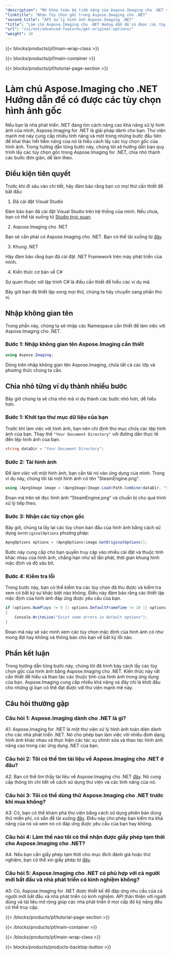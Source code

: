 ```yaml
---
"description": "Mở khóa toàn bộ tiềm năng của Aspose.Imaging cho .NET với hướng dẫn từng bước của chúng tôi để có được các tùy chọn gốc. Tìm hiểu cách làm việc với hình ảnh trong các ứng dụng .NET của bạn một cách dễ dàng."
"linktitle": "Nhận Tùy chọn gốc trong Aspose.Imaging cho .NET"
"second_title": "API xử lý hình ảnh Aspose.Imaging .NET"
"title": "Làm chủ Aspose.Imaging cho .NET Hướng dẫn để có được các tùy chọn hình ảnh gốc"
"url": "/vi/net/advanced-features/get-original-options/"
"weight": 10
---
```


{{< blocks/products/pf/main-wrap-class >}}

{{< blocks/products/pf/main-container >}}

{{< blocks/products/pf/tutorial-page-section >}}

# Làm chủ Aspose.Imaging cho .NET Hướng dẫn để có được các tùy chọn hình ảnh gốc

Nếu bạn là nhà phát triển .NET đang tìm cách nâng cao khả năng xử lý hình ảnh của mình, Aspose.Imaging for .NET là giải pháp dành cho bạn. Thư viện mạnh mẽ này cung cấp nhiều tính năng và một trong những bước đầu tiên để khai thác hết tiềm năng của nó là hiểu cách lấy các tùy chọn gốc của hình ảnh. Trong hướng dẫn từng bước này, chúng tôi sẽ hướng dẫn bạn quy trình lấy các tùy chọn gốc trong Aspose.Imaging for .NET, chia nhỏ thành các bước đơn giản, dễ làm theo.

## Điều kiện tiên quyết

Trước khi đi sâu vào chi tiết, hãy đảm bảo rằng bạn có mọi thứ cần thiết để bắt đầu:

1. Đã cài đặt Visual Studio

Đảm bảo bạn đã cài đặt Visual Studio trên hệ thống của mình. Nếu chưa, bạn có thể tải xuống từ [Studio trực quan](https://visualstudio.microsoft.com/).

2. Aspose.Imaging cho .NET

Bạn sẽ cần phải có Aspose.Imaging cho .NET. Bạn có thể tải xuống từ [đây](https://releases.aspose.com/imaging/net/).

3. Khung .NET

Hãy đảm bảo rằng bạn đã cài đặt .NET Framework trên máy phát triển của mình.

4. Kiến thức cơ bản về C#

Sự quen thuộc với lập trình C# là điều cần thiết để hiểu các ví dụ mã.

Bây giờ bạn đã thiết lập xong mọi thứ, chúng ta hãy chuyển sang phần thú vị.

## Nhập không gian tên

Trong phần này, chúng ta sẽ nhập các Namespace cần thiết để làm việc với Aspose.Imaging cho .NET.

### Bước 1: Nhập không gian tên Aspose.Imaging cần thiết

```csharp
using Aspose.Imaging;
```

Dòng trên nhập không gian tên Aspose.Imaging, chứa tất cả các lớp và phương thức chúng ta cần.

## Chia nhỏ từng ví dụ thành nhiều bước

Bây giờ chúng ta sẽ chia nhỏ mã ví dụ thành các bước nhỏ hơn, dễ hiểu hơn.

### Bước 1: Khởi tạo thư mục dữ liệu của bạn

Trước khi làm việc với hình ảnh, bạn nên chỉ định thư mục chứa các tệp hình ảnh của bạn. Thay thế `"Your Document Directory"` với đường dẫn thực tế đến tệp hình ảnh của bạn.

```csharp
string dataDir = "Your Document Directory";
```

### Bước 2: Tải hình ảnh

Để làm việc với một hình ảnh, bạn cần tải nó vào ứng dụng của mình. Trong ví dụ này, chúng tôi tải một hình ảnh có tên "SteamEngine.png".

```csharp
using (ApngImage image = (ApngImage)Image.Load(Path.Combine(dataDir, "SteamEngine.png")))
```

Đoạn mã trên sẽ đọc hình ảnh "SteamEngine.png" và chuẩn bị cho quá trình xử lý tiếp theo.

### Bước 3: Nhận các tùy chọn gốc

Bây giờ, chúng ta lấy lại các tùy chọn ban đầu của hình ảnh bằng cách sử dụng `GetOriginalOptions` phương pháp:

```csharp
ApngOptions options = (ApngOptions)image.GetOriginalOptions();
```

Bước này cung cấp cho bạn quyền truy cập vào nhiều cài đặt và thuộc tính khác nhau của hình ảnh, chẳng hạn như số lần phát, thời gian khung hình mặc định và độ sâu bit.

### Bước 4: Kiểm tra lỗi

Trong bước này, bạn có thể kiểm tra các tùy chọn đã thu được và kiểm tra xem có bất kỳ sự khác biệt nào không. Điều này đảm bảo rằng các thiết lập mặc định của hình ảnh đáp ứng được yêu cầu của bạn.

```csharp
if (options.NumPlays != 0 || options.DefaultFrameTime != 10 || options.BitDepth != 8)
{
    Console.WriteLine("Exist some errors in default options");
}
```

Đoạn mã này sẽ xác minh xem các tùy chọn mặc định của hình ảnh có như mong đợi hay không và thông báo cho bạn về bất kỳ lỗi nào.

## Phần kết luận

Trong hướng dẫn từng bước này, chúng tôi đã trình bày cách lấy các tùy chọn gốc của hình ảnh bằng Aspose.Imaging cho .NET. Kiến thức này rất cần thiết để hiểu và thao tác các thuộc tính của hình ảnh trong ứng dụng của bạn. Aspose.Imaging cung cấp nhiều khả năng và đây chỉ là khởi đầu cho những gì bạn có thể đạt được với thư viện mạnh mẽ này.

## Câu hỏi thường gặp

### Câu hỏi 1: Aspose.Imaging dành cho .NET là gì?

A1: Aspose.Imaging for .NET là một thư viện xử lý hình ảnh toàn diện dành cho các nhà phát triển .NET. Nó cho phép bạn làm việc với nhiều định dạng hình ảnh khác nhau và thực hiện các tác vụ chỉnh sửa và thao tác hình ảnh nâng cao trong các ứng dụng .NET của bạn.

### Câu hỏi 2: Tôi có thể tìm tài liệu về Aspose.Imaging cho .NET ở đâu?

A2: Bạn có thể tìm thấy tài liệu về Aspose.Imaging cho .NET [đây](https://reference.aspose.com/imaging/net/). Nó cung cấp thông tin chi tiết về cách sử dụng thư viện và các tính năng của nó.

### Câu hỏi 3: Tôi có thể dùng thử Aspose.Imaging cho .NET trước khi mua không?

A3: Có, bạn có thể khám phá thư viện bằng cách sử dụng phiên bản dùng thử miễn phí, có sẵn để tải xuống [đây](https://releases.aspose.com/). Điều này cho phép bạn kiểm tra khả năng của nó và xem nó có đáp ứng được yêu cầu của bạn hay không.

### Câu hỏi 4: Làm thế nào tôi có thể nhận được giấy phép tạm thời cho Aspose.Imaging cho .NET?

A4: Nếu bạn cần giấy phép tạm thời cho mục đích đánh giá hoặc thử nghiệm, bạn có thể xin giấy phép từ [đây](https://purchase.aspose.com/temporary-license/).

### Câu hỏi 5: Aspose.Imaging cho .NET có phù hợp với cả người mới bắt đầu và nhà phát triển có kinh nghiệm không?

A5: Có, Aspose.Imaging for .NET được thiết kế để đáp ứng nhu cầu của cả người mới bắt đầu và nhà phát triển có kinh nghiệm. API thân thiện với người dùng và tài liệu mở rộng giúp các nhà phát triển ở mọi cấp độ kỹ năng đều có thể truy cập.

{{< /blocks/products/pf/tutorial-page-section >}}

{{< /blocks/products/pf/main-container >}}

{{< /blocks/products/pf/main-wrap-class >}}

{{< blocks/products/products-backtop-button >}}